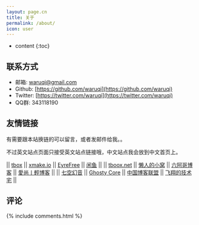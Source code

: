 ```yaml
---
layout: page.cn
title: 关于
permalink: /about/
icon: user
---
```


* content
{:toc}

## 联系方式

* 邮箱: [waruqi@gmail.com](waruqi@gmail.com)
* Github: [https://github.com/waruqi](https://github.com/waruqi)
* Twitter: [https://twitter.com/waruqi](https://twitter.com/waruqi)
* QQ群: 343118190

## 友情链接

有需要跟本站换链的可以留言，或者发邮件给我。。

不过英文站点页面只接受英文站点链接哦，中文站点我会放到中文首页上。

|| [tbox](http://github.com/waruqi/tbox)    || [xmake.io](http://www.xmake.io/cn)   || [EyreFree](http://www.eyrefree.org)          || [闲鱼](http://www.macrr.com/)                ||
|| [tboox.net](http://www.tboox.net/cn)     || [懒人的小窝](http://www.suppore.cn)  || [六阿哥博客](https://blog.6ag.cn)            || [愛尚丨輕博客](http://crackerme.github.io/)  ||
|| [七空幻音](http://www.acgxt.com)         || [Ghosty Core](http://blog.a0z.me)    || [中国博客联盟](http://zgboke.com/)           || [飞翔的技术宅](http://techair.cc/)           ||

## 评论

{% include comments.html %}
